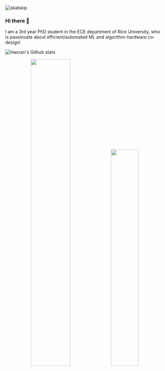<p align="left"> <img src="https://komarev.com/ghpvc/?username=ranery&style=flat-square" alt="skalskip" /> </p>

### Hi there 👋

<!--
**ranery/ranery** is a ✨ _special_ ✨ repository because its `README.md` (this file) appears on your GitHub profile.

Here are some ideas to get you started:

- 🔭 I’m currently working on ...
- 🌱 I’m currently learning ...
- 👯 I’m looking to collaborate on ...
- 🤔 I’m looking for help with ...
- 💬 Ask me about ...
- 📫 How to reach me: ...
- 😄 Pronouns: ...
- ⚡ Fun fact: ...
-->

I am a 3rd year PhD student in the ECE department of Rice University, who is passinoate about efficient/automated ML and algorithm-hardware co-design!

<!-- ![Haoran's Language stats](https://github-readme-stats-git-master-rstaa-rickstaa.vercel.app/api/top-langs/?username=ranery&layout=compact&langs_count=10&hide_border=1&role=OWNER) -->

<!-- [![Haoran's GitHub stats](https://github-readme-stats.vercel.app/api?username=ranery&orgs=RICE-EIC)](https://github.com/anuraghazra/github-readme-stats) -->


![Haoran's Github stats](https://github-readme-stats-git-master-rstaa-rickstaa.vercel.app/api?username=ranery&show_icons=true&theme=buefy&hide=prs&count_private=true&line_height=28&hide_border=1&include_all_commits=true&card_width=450&role=OWNER,COLLABORATOR&exclude_repo=github-readme-stats)

<p align="center">
<img width="50%" src=https://github-readme-stats-git-master-rstaa-rickstaa.vercel.app/api?username=ranery&show_icons=true&theme=buefy&hide=prs&count_private=true&line_height=28&hide_border=1&include_all_commits=true&card_width=450&role=OWNER,COLLABORATOR&exclude_repo=github-readme-stats />
<img width="42%" src="https://github-readme-streak-stats.herokuapp.com?user=ranery&hide_border=true" />
</p>
